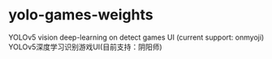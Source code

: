 # yolo-games-weights
YOLOv5 vision deep-learning on detect games UI (current support: onmyoji)  YOLOv5深度学习识别游戏UI(目前支持：阴阳师)
